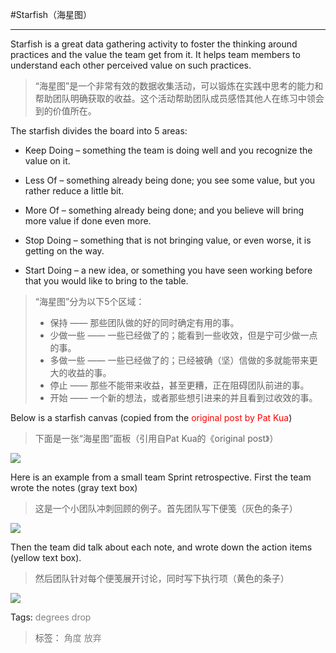 #Starfish（海星图）

----------

Starfish is a great data gathering activity to foster the thinking around practices and the value the team get from it. It helps team members to understand each other perceived value on such practices.

> “海星图”是一个非常有效的数据收集活动，可以锻炼在实践中思考的能力和帮助团队明确获取的收益。这个活动帮助团队成员感悟其他人在练习中领会到的价值所在。

The starfish divides the board into 5 areas:

- Keep Doing – something the team is doing well and you recognize the value on it.

- Less Of – something already being done; you see some value, but you rather reduce a little bit.

- More Of – something already being done; and you believe will bring more value if done even more.

- Stop Doing – something that is not bringing value, or even worse, it is getting on the way.

- Start Doing – a new idea, or  something you have seen working before that you would like to bring to the table.

> “海星图”分为以下5个区域：
> 
> - 保持 —— 那些团队做的好的同时确定有用的事。
> - 少做一些 —— 一些已经做了的；能看到一些收效，但是宁可少做一点的事。
> - 多做一些 —— 一些已经做了的；已经被确（坚）信做的多就能带来更大的收益的事。
> - 停止 —— 那些不能带来收益，甚至更糟，正在阻碍团队前进的事。
> - 开始 —— 一个新的想法，或者那些想引进来的并且看到过收效的事。
> 

Below is a starfish canvas (copied from the <font color='red'>original post by Pat Kua</font>)
> 下面是一张“海星图”面板（引用自Pat Kua的《original post》）

![](http://www.thekua.com/rant/wp-content/uploads/2006/03/StarTechnique.gif)

Here is an example from a small team Sprint retrospective. First the team wrote the notes (gray text box)
> 这是一个小团队冲刺回顾的例子。首先团队写下便笺（灰色的条子）

![](http://i.imgur.com/C3s7blD.png)

Then the team did talk about each note, and wrote down the action items (yellow text box).
> 然后团队针对每个便笺展开讨论，同时写下执行项（黄色的条子）

![](http://i.imgur.com/06aLASQ.png)

Tags:<font color='grey'> degrees drop </font>
> 标签：<font color='grey'> 角度 放弃 </font>



